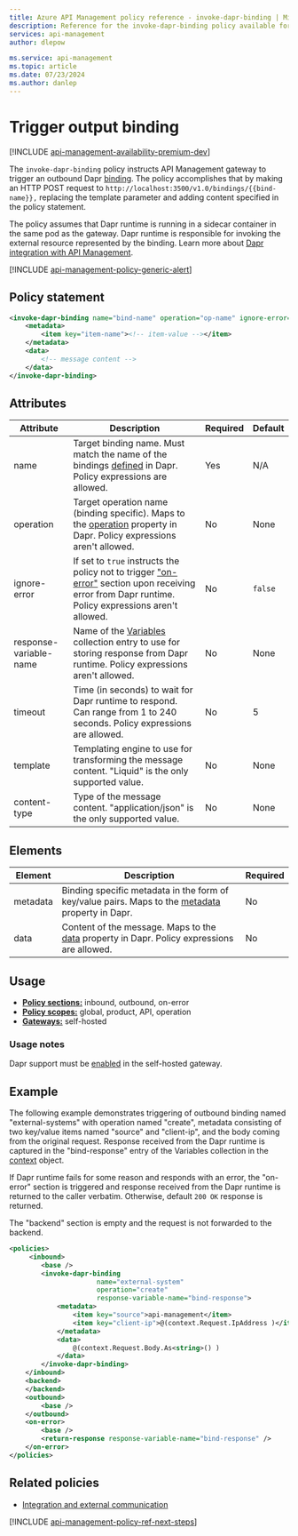 ```yaml
---
title: Azure API Management policy reference - invoke-dapr-binding | Microsoft Docs
description: Reference for the invoke-dapr-binding policy available for use in Azure API Management. Provides policy usage, settings, and examples.
services: api-management
author: dlepow

ms.service: api-management
ms.topic: article
ms.date: 07/23/2024
ms.author: danlep
---
```


# Trigger output binding

[!INCLUDE [api-management-availability-premium-dev](../../includes/api-management-availability-premium-dev.md)]

The `invoke-dapr-binding` policy instructs API Management gateway to trigger an outbound Dapr [binding](https://github.com/dapr/docs/blob/master/README.md). The policy accomplishes that by making an HTTP POST request to `http://localhost:3500/v1.0/bindings/{{bind-name}},` replacing the template parameter and adding content specified in the policy statement.

The policy assumes that Dapr runtime is running in a sidecar container in the same pod as the gateway. Dapr runtime is responsible for invoking the external resource represented by the binding. Learn more about [Dapr integration with API Management](self-hosted-gateway-enable-dapr.md).

[!INCLUDE [api-management-policy-generic-alert](../../includes/api-management-policy-generic-alert.md)]

## Policy statement

```xml
<invoke-dapr-binding name="bind-name" operation="op-name" ignore-error="false | true" response-variable-name="resp-var-name" timeout="in seconds" template="Liquid" content-type="application/json">
    <metadata>
        <item key="item-name"><!-- item-value --></item>
    </metadata>
    <data>
        <!-- message content -->
    </data>
</invoke-dapr-binding>
```

## Attributes

| Attribute        | Description                     | Required | Default |
|------------------|---------------------------------|----------|---------|
| name            | Target binding name. Must match the name of the bindings [defined](https://github.com/dapr/docs/blob/master/daprdocs/content/en/reference/api/bindings_api.md#bindings-structure) in Dapr. Policy expressions are allowed.          | Yes      | N/A     |
| operation       | Target operation name (binding specific). Maps to the [operation](https://github.com/dapr/docs/blob/master/daprdocs/content/en/reference/api/bindings_api.md#invoking-output-bindings) property in Dapr. Policy expressions aren't allowed. | No | None |
| ignore-error     | If set to `true` instructs the policy not to trigger ["on-error"](api-management-error-handling-policies.md) section upon receiving error from Dapr runtime. Policy expressions aren't allowed. | No | `false` |
| response-variable-name | Name of the [Variables](api-management-policy-expressions.md#ContextVariables) collection entry to use for storing response from Dapr runtime. Policy expressions aren't allowed. | No | None |
| timeout | Time (in seconds) to wait for Dapr runtime to respond. Can range from 1 to 240 seconds. Policy expressions are allowed.| No | 5 |
| template | Templating engine to use for transforming the message content. "Liquid" is the only supported value.  | No | None |
| content-type | Type of the message content. "application/json" is the only supported value. | No | None |

## Elements

| Element             | Description  | Required |
|---------------------|--------------|----------|
| metadata            | Binding specific metadata in the form of key/value pairs. Maps to the [metadata](https://github.com/dapr/docs/blob/master/daprdocs/content/en/reference/api/bindings_api.md#invoking-output-bindings) property in Dapr. | No |
| data            | Content of the message. Maps to the [data](https://github.com/dapr/docs/blob/master/daprdocs/content/en/reference/api/bindings_api.md#invoking-output-bindings) property in Dapr. Policy expressions are allowed. | No |

## Usage

- [**Policy sections:**](./api-management-howto-policies.md#sections) inbound, outbound, on-error
- [**Policy scopes:**](./api-management-howto-policies.md#scopes) global, product, API, operation
-  [**Gateways:**](api-management-gateways-overview.md) self-hosted

### Usage notes

Dapr support must be [enabled](self-hosted-gateway-enable-dapr.md) in the self-hosted gateway.


## Example

The following example demonstrates triggering of outbound binding named "external-systems" with operation named "create", metadata consisting of two key/value items named "source" and "client-ip", and the body coming from the original request. Response received from the Dapr runtime is captured in the "bind-response" entry of the Variables collection in the [context](api-management-policy-expressions.md#ContextVariables) object.

If Dapr runtime fails for some reason and responds with an error, the "on-error" section is triggered and response received from the Dapr runtime is returned to the caller verbatim. Otherwise, default `200 OK` response is returned.

The "backend" section is empty and the request is not forwarded to the backend.

```xml
<policies>
     <inbound>
        <base />
        <invoke-dapr-binding
                      name="external-system"
                      operation="create"
                      response-variable-name="bind-response">
            <metadata>
                <item key="source">api-management</item>
                <item key="client-ip">@(context.Request.IpAddress )</item>
            </metadata>
            <data>
                @(context.Request.Body.As<string>() )
            </data>
        </invoke-dapr-binding>
    </inbound>
    <backend>
    </backend>
    <outbound>
        <base />
    </outbound>
    <on-error>
        <base />
        <return-response response-variable-name="bind-response" />
    </on-error>
</policies>
```

## Related policies

* [Integration and external communication](api-management-policies.md#integration-and-external-communication)

[!INCLUDE [api-management-policy-ref-next-steps](../../includes/api-management-policy-ref-next-steps.md)]